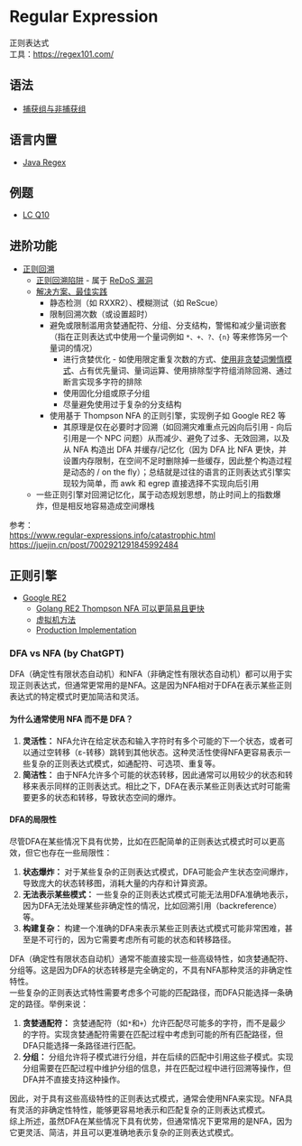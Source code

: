 # Regular Expression
正则表达式  
工具：https://regex101.com/  

## 语法
* [捕获组与非捕获组](https://segmentfault.com/a/1190000021043947)

## 语言内置
* [Java Regex](../Tool%20Sets/Regex.java)  

## 例题
* [LC Q10](../Leetcode%20Practices/algorithms/hard/10%20Regular%20Expression%20Matching.java)

## 进阶功能
* [正则回溯](https://learn.microsoft.com/zh-cn/dotnet/standard/base-types/backtracking-in-regular-expressions)
  * [正则回溯陷阱](https://www.zhouhua.site/2015/trap/) - 属于 [ReDoS 漏洞](https://en.wikipedia.org/wiki/ReDoS)
  * [解决方案、最佳实践](https://learn.microsoft.com/zh-cn/dotnet/standard/base-types/best-practices-regex)
    * 静态检测（如 RXXR2）、模糊测试（如 ReScue）
    * 限制回溯次数（或设置超时）
    * 避免或限制滥用贪婪通配符、分组、分支结构，警惕和减少量词嵌套（指在正则表达式中使用一个量词例如 `*、+、?、{n}` 等来修饰另一个量词的情况）
      * 进行贪婪优化 - 如使用限定重复次数的方式、[使用非贪婪词懒惰模式](https://learn.microsoft.com/zh-cn/dotnet/standard/base-types/quantifiers-in-regular-expressions#match-zero-or-more-times-lazy-match-)、占有优先量词、量词运算、使用排除型字符组消除回溯、通过断言实现多字符的排除
      * 使用固化分组或原子分组
      * 尽量避免使用过于复杂的分支结构
    * 使用基于 Thompson NFA 的正则引擎，实现例子如 Google RE2 等
      * 其原理是仅在必要时才回溯（如回溯灾难重点元凶向后引用 - 向后引用是一个 NPC 问题）从而减少、避免了过多、无效回溯，以及从 NFA 构造出 DFA 并缓存/记忆化（因为 DFA 比 NFA 更快，并设置内存限制，在空间不足时删除掉一些缓存，因此整个构造过程是动态的 / on the fly）；总结就是过往的语言的正则表达式引擎实现较为简单，而 awk 和 egrep 直接选择不实现向后引用
  * 一些正则引擎对回溯记忆化，属于动态规划思想，防止时间上的指数爆炸，但是相反地容易造成空间爆栈

参考：  
https://www.regular-expressions.info/catastrophic.html  
https://juejin.cn/post/7002921291845992484  

## 正则引擎
* [Google RE2](https://github.com/google/re2/wiki/WhyRE2)
  * [Golang RE2 Thompson NFA 可以更简易且更快](https://swtch.com/~rsc/regexp/regexp1.html)
  * [虚拟机方法](https://swtch.com/~rsc/regexp/regexp2.html)
  * [Production Implementation](https://swtch.com/~rsc/regexp/regexp3.html)

### DFA vs NFA (by ChatGPT)
DFA（确定性有限状态自动机）和NFA（非确定性有限状态自动机）都可以用于实现正则表达式，但通常更常用的是NFA。这是因为NFA相对于DFA在表示某些正则表达式的特定模式时更加简洁和灵活。

#### 为什么通常使用 NFA 而不是 DFA？
1. **灵活性：** NFA允许在给定状态和输入字符时有多个可能的下一个状态，或者可以通过空转移（ε-转移）跳转到其他状态。这种灵活性使得NFA更容易表示一些复杂的正则表达式模式，如通配符、可选项、重复等。
2. **简洁性：** 由于NFA允许多个可能的状态转移，因此通常可以用较少的状态和转移来表示同样的正则表达式。相比之下，DFA在表示某些正则表达式时可能需要更多的状态和转移，导致状态空间的爆炸。

#### DFA的局限性
尽管DFA在某些情况下具有优势，比如在匹配简单的正则表达式模式时可以更高效，但它也存在一些局限性：
1. **状态爆炸：** 对于某些复杂的正则表达式模式，DFA可能会产生状态空间爆炸，导致庞大的状态转移图，消耗大量的内存和计算资源。
2. **无法表示某些模式：** 一些复杂的正则表达式模式可能无法用DFA准确地表示，因为DFA无法处理某些非确定性的情况，比如回溯引用（backreference）等。
3. **构建复杂：** 构建一个准确的DFA来表示某些正则表达式模式可能非常困难，甚至是不可行的，因为它需要考虑所有可能的状态和转移路径。

DFA（确定性有限状态自动机）通常不能直接实现一些高级特性，如贪婪通配符、分组等。这是因为DFA的状态转移是完全确定的，不具有NFA那种灵活的非确定性特性。  
一些复杂的正则表达式特性需要考虑多个可能的匹配路径，而DFA只能选择一条确定的路径。举例来说：
1. **贪婪通配符：** 贪婪通配符（如`*`和`+`）允许匹配尽可能多的字符，而不是最少的字符。实现贪婪通配符需要在匹配过程中考虑到可能的所有匹配路径，但DFA只能选择一条路径进行匹配。
2. **分组：** 分组允许将子模式进行分组，并在后续的匹配中引用这些子模式。实现分组需要在匹配过程中维护分组的信息，并在匹配过程中进行回溯等操作，但DFA并不直接支持这种操作。

因此，对于具有这些高级特性的正则表达式模式，通常会使用NFA来实现。NFA具有灵活的非确定性特性，能够更容易地表示和匹配复杂的正则表达式模式。  
综上所述，虽然DFA在某些情况下具有优势，但通常情况下更常用的是NFA，因为它更灵活、简洁，并且可以更准确地表示复杂的正则表达式模式。
